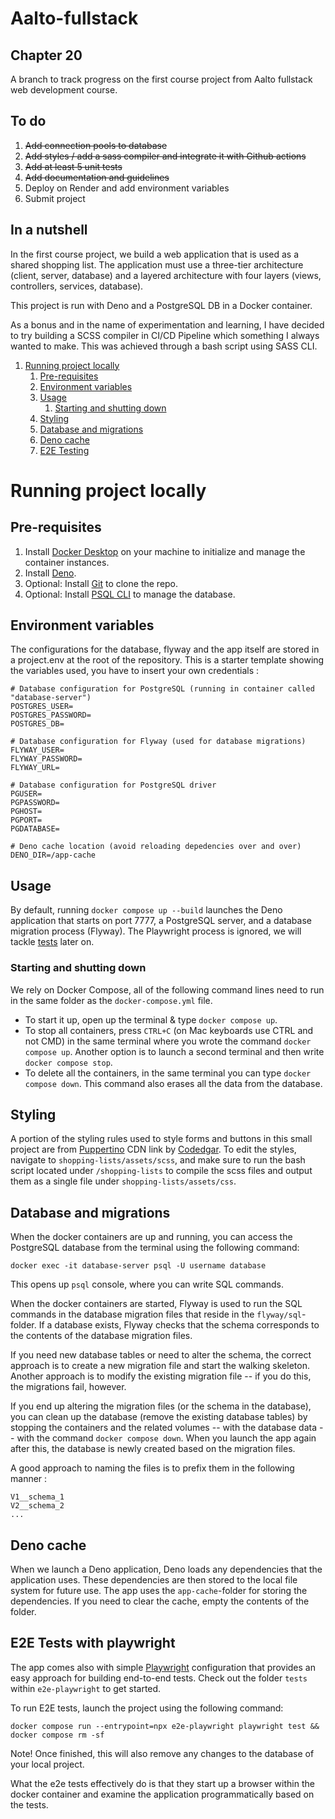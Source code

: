 # Aalto-fullstack

## Chapter 20

A branch to track progress on the first course project from Aalto fullstack web
development course.

## To do

1. ~~Add connection pools to database~~
2. ~~Add styles / add a sass compiler and integrate it with Github actions~~
3. ~~Add at least 5 unit tests~~
4. ~~Add documentation and guidelines~~
5. Deploy on Render and add environment variables
6. Submit project

## In a nutshell

In the first course project, we build a web application that is used as a shared
shopping list. The application must use a three-tier architecture (client,
server, database) and a layered architecture with four layers (views,
controllers, services, database). 

This project is run with Deno and a PostgreSQL
DB in a Docker container. 

As a bonus and in the name of experimentation and
learning, I have decided to try building a SCSS compiler in CI/CD Pipeline which
something I always wanted to make. This was achieved through a bash script using
SASS CLI.

1. [Running project locally](#running-project-locally)
   1. [Pre-requisites](#pre-requisites)
   2. [Environment variables](#environment-variables)
   3. [Usage](#usage)
      1. [Starting and shutting down](#starting-and-shutting-down)
   4. [Styling](#styling)
   5. [Database and migrations](#database-and-migrations)
   6. [Deno cache](#deno-cache)
   7. [E2E Testing](#e2e-tests-with-playwright)

# Running project locally

## Pre-requisites

1. Install [Docker Desktop](https://www.docker.com) on your machine to
   initialize and manage the container instances.
2. Install [Deno](https://deno.com).
3. Optional: Install [Git](https://git-scm.com/downloads) to clone the repo.
4. Optional: Install [PSQL CLI](https://www.postgresql.org/download/) to manage
   the database.

## Environment variables

The configurations for the database, flyway and the app itself are stored in a
project.env at the root of the repository. This is a starter template showing
the variables used, you have to insert your own credentials :

```text
# Database configuration for PostgreSQL (running in container called "database-server")
POSTGRES_USER=
POSTGRES_PASSWORD=
POSTGRES_DB=

# Database configuration for Flyway (used for database migrations)
FLYWAY_USER=
FLYWAY_PASSWORD=
FLYWAY_URL=

# Database configuration for PostgreSQL driver
PGUSER=
PGPASSWORD=
PGHOST=
PGPORT=
PGDATABASE=

# Deno cache location (avoid reloading depedencies over and over)
DENO_DIR=/app-cache
```

## Usage

By default, running `docker compose up --build` launches the Deno application
that starts on port 7777, a PostgreSQL server, and a database migration process
(Flyway). The Playwright process is ignored, we will tackle
[tests](#e2e-tests-with-playwright) later on.

### Starting and shutting down

We rely on Docker Compose, all of the following command lines need to run in the
same folder as the `docker-compose.yml` file.

- To start it up, open up the terminal & type `docker compose up`.
- To stop all containers, press `CTRL+C` (on Mac keyboards use CTRL and not CMD)
  in the same terminal where you wrote the command `docker compose up`. Another
  option is to launch a second terminal and then write `docker compose stop`.
- To delete all the containers, in the same terminal you can type
  `docker compose down`. This command also erases all the data from the
  database.

## Styling

A portion of the styling rules used to style forms and buttons in this small
project are from [Puppertino](https://github.com/codedgar/Puppertino) CDN link
by [Codedgar](https://github.com/codedgar). To edit the styles, navigate to
`shopping-lists/assets/scss`, and make sure to run the bash script located under
`/shopping-lists` to compile the scss files and output them as a single file
under `shopping-lists/assets/css`.

## Database and migrations

When the docker containers are up and running, you can access the PostgreSQL
database from the terminal using the following command:

```text
docker exec -it database-server psql -U username database
```

This opens up `psql` console, where you can write SQL commands.

When the docker containers are started, Flyway is used to run the SQL commands
in the database migration files that reside in the `flyway/sql`-folder. If a
database exists, Flyway checks that the schema corresponds to the contents of
the database migration files.

If you need new database tables or need to alter the schema, the correct
approach is to create a new migration file and start the walking skeleton.
Another approach is to modify the existing migration file -- if you do this, the
migrations fail, however.

If you end up altering the migration files (or the schema in the database), you
can clean up the database (remove the existing database tables) by stopping the
containers and the related volumes -- with the database data -- with the command
`docker compose down`. When you launch the app again after this, the database is
newly created based on the migration files.

A good approach to naming the files is to prefix them in the following manner :

```text
V1__schema_1
V2__schema_2
...
```

## Deno cache

When we launch a Deno application, Deno loads any dependencies that the
application uses. These dependencies are then stored to the local file system
for future use. The app uses the `app-cache`-folder for storing the
dependencies. If you need to clear the cache, empty the contents of the folder.

## E2E Tests with playwright

The app comes also with simple [Playwright](https://playwright.dev/)
configuration that provides an easy approach for building end-to-end tests.
Check out the folder `tests` within `e2e-playwright` to get started.

To run E2E tests, launch the project using the following command:

```text
docker compose run --entrypoint=npx e2e-playwright playwright test && docker compose rm -sf
```

Note! Once finished, this will also remove any changes to the database of your
local project.

What the e2e tests effectively do is that they start up a browser within the
docker container and examine the application programmatically based on the
tests.
